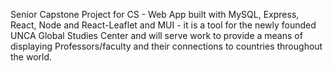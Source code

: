 
Senior Capstone Project for CS - Web App built with MySQL, Express, React, Node and React-Leaflet and MUI - it is a tool for the newly founded UNCA Global Studies Center and will serve work to provide a means of displaying Professors/faculty and their connections to countries throughout the world.  
